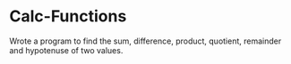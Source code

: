 # Calc-Functions

Wrote a program to find the sum, difference, product, quotient, remainder and hypotenuse of two values. 